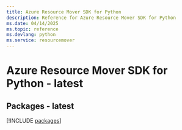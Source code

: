 ```yaml
---
title: Azure Resource Mover SDK for Python
description: Reference for Azure Resource Mover SDK for Python
ms.date: 04/14/2025
ms.topic: reference
ms.devlang: python
ms.service: resourcemover
---
```

# Azure Resource Mover SDK for Python - latest
## Packages - latest
[!INCLUDE [packages](resource-mover-index.md)]